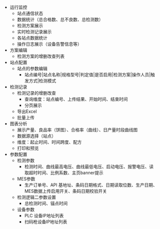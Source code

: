 - 运行监控
	- 站点通信状态
	- 数据统计（总合格数、总不良数、总检测数）
	- 检测方案展示
	- 实时检测记录展示
	- 各站点数据统计
	- 操作日志展示（设备告警信息等）
- 方案编辑
	- 检测方案的增删改查列表
- 站点配置
	- 站点的参数编辑
		- 站点编号|站点名称|规格型号|判定值|是否启用|检测方案|操作人员|触发方式|检测模式
- 检测记录
	- 检测记录的增删改查
		- 查询维度：站点编号、上传结果、开始时间、结束时间
		- 分页展示
	- 导出Excel
	- 批量上传
- 图表分析
	- 展示产量、良品率（饼图）、合格率（曲线）、日产量时段曲线图
	- 数据源选择（站点）
	- 维度：起止时间、时间跨度、配方
	- 打印和预览
- 参数配置
	- 检测参数
		- 检测时间、曲线最高电压、曲线最低电压、启动电压、报警电压、读取超时时间、比例系数、主页banner提示
	- MES参数
		- 生产订单号、API 基地址、条码日期格式、日期读取位数、生产日期、MES数据上传启用开关、条码日期校验开关
	- 检测逻辑二参数设置
		- 总检测时间、锚点时间
	- 设备参数
		- PLC 设备IP地址列表
		- 扫码枪设备IP地址列表